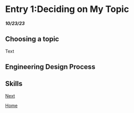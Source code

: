 # Entry 1:Deciding on My Topic
##### 10/23/23
## Choosing a topic

Text


## Engineering Design Process


## Skills
[Next](entry02.md)

[Home](../README.md)
